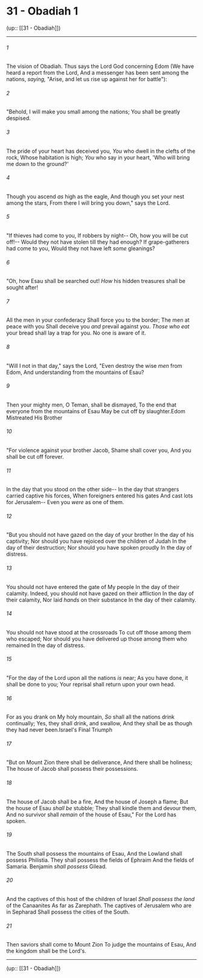 # 31 - Obadiah 1

(up:: [[31 - Obadiah]])

***


###### 1 
The vision of Obadiah. Thus says the Lord God concerning Edom (We have heard a report from the Lord, And a messenger has been sent among the nations, _saying,_ "Arise, and let us rise up against her for battle"): 

###### 2 
"Behold, I will make you small among the nations; You shall be greatly despised. 

###### 3 
The pride of your heart has deceived you, _You_ who dwell in the clefts of the rock, Whose habitation is high; _You_ who say in your heart, 'Who will bring me down to the ground?' 

###### 4 
Though you ascend _as_ high as the eagle, And though you set your nest among the stars, From there I will bring you down," says the Lord. 

###### 5 
"If thieves had come to you, If robbers by night-- Oh, how you will be cut off!-- Would they not have stolen till they had enough? If grape-gatherers had come to you, Would they not have left _some_ gleanings? 

###### 6 
"Oh, how Esau shall be searched out! _How_ his hidden treasures shall be sought after! 

###### 7 
All the men in your confederacy Shall force you to the border; The men at peace with you Shall deceive you _and_ prevail against you. _Those who eat_ your bread shall lay a trap for you. No one is aware of it. 

###### 8 
"Will I not in that day," says the Lord, "Even destroy the wise _men_ from Edom, And understanding from the mountains of Esau? 

###### 9 
Then your mighty men, O Teman, shall be dismayed, To the end that everyone from the mountains of Esau May be cut off by slaughter.Edom Mistreated His Brother 

###### 10 
"For violence against your brother Jacob, Shame shall cover you, And you shall be cut off forever. 

###### 11 
In the day that you stood on the other side-- In the day that strangers carried captive his forces, When foreigners entered his gates And cast lots for Jerusalem-- Even you _were_ as one of them. 

###### 12 
"But you should not have gazed on the day of your brother In the day of his captivity; Nor should you have rejoiced over the children of Judah In the day of their destruction; Nor should you have spoken proudly In the day of distress. 

###### 13 
You should not have entered the gate of My people In the day of their calamity. Indeed, you should not have gazed on their affliction In the day of their calamity, Nor laid _hands_ on their substance In the day of their calamity. 

###### 14 
You should not have stood at the crossroads To cut off those among them who escaped; Nor should you have delivered up those among them who remained In the day of distress. 

###### 15 
"For the day of the Lord upon all the nations _is_ near; As you have done, it shall be done to you; Your reprisal shall return upon your own head. 

###### 16 
For as you drank on My holy mountain, _So_ shall all the nations drink continually; Yes, they shall drink, and swallow, And they shall be as though they had never been.Israel's Final Triumph 

###### 17 
"But on Mount Zion there shall be deliverance, And there shall be holiness; The house of Jacob shall possess their possessions. 

###### 18 
The house of Jacob shall be a fire, And the house of Joseph a flame; But the house of Esau _shall be_ stubble; They shall kindle them and devour them, And no survivor shall _remain_ of the house of Esau," For the Lord has spoken. 

###### 19 
The South shall possess the mountains of Esau, And the Lowland shall possess Philistia. They shall possess the fields of Ephraim And the fields of Samaria. Benjamin _shall possess_ Gilead. 

###### 20 
And the captives of this host of the children of Israel _Shall possess the land_ of the Canaanites As far as Zarephath. The captives of Jerusalem who are in Sepharad Shall possess the cities of the South. 

###### 21 
Then saviors shall come to Mount Zion To judge the mountains of Esau, And the kingdom shall be the Lord's.

***

(up:: [[31 - Obadiah]])

